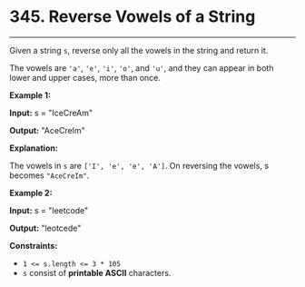 # 345. Reverse Vowels of a String

---

Given a string `s`, reverse only all the vowels in the string and return it.

The vowels are `'a'`, `'e'`, `'i'`, `'o'`, and `'u'`, and they can appear in both lower and upper cases, more than once.

 

**Example 1:**

**Input:** s = "IceCreAm"

**Output:** "AceCreIm"

**Explanation:**

The vowels in `s` are `['I', 'e', 'e', 'A']`. On reversing the vowels, s becomes `"AceCreIm"`.

**Example 2:**

**Input:** s = "leetcode"

**Output:** "leotcede"

 

**Constraints:**

  * `1 <= s.length <= 3 * 105`
  * `s` consist of **printable ASCII** characters.


